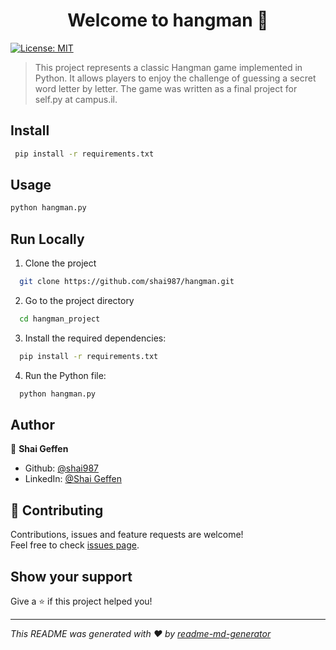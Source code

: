 <h1 align="center">Welcome to hangman 👋</h1>
<p>
  <a href="https://github.com/shai987/hangman/blob/main/LICENSE" target="_blank">
    <img alt="License: MIT" src="https://img.shields.io/badge/License-MIT-yellow.svg" />
  </a>
</p>

> This project represents a classic Hangman game implemented in Python. It allows players to enjoy the challenge of guessing a secret word letter by letter. The game was written as a final project for self.py at campus.il.

## Install

```sh
 pip install -r requirements.txt
```

## Usage

```sh
python hangman.py
```

## Run Locally

1. Clone the project

```bash
  git clone https://github.com/shai987/hangman.git
```

2. Go to the project directory

```bash
  cd hangman_project
```

3. Install the required dependencies:

```bash
  pip install -r requirements.txt
```

4. Run the Python file:

```bash
  python hangman.py
```

## Author

👤 **Shai Geffen**

* Github: [@shai987](https://github.com/shai987)
* LinkedIn: [@Shai Geffen](https://linkedin.com/in/shai-geffen-24373721a)

## 🤝 Contributing

Contributions, issues and feature requests are welcome!<br />Feel free to check [issues page](https://github.com/shai987/hangman/issues).

## Show your support

Give a ⭐️ if this project helped you!

***
_This README was generated with ❤️ by [readme-md-generator](https://github.com/kefranabg/readme-md-generator)_
